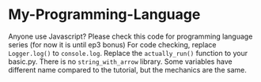 # My-Programming-Language
Anyone use Javascript? Please check this code for programming language series (for now it is until ep3 bonus)
For code checking, replace `Logger.log()` to `console.log`. Replace the `actually_run()` function to your basic.py.
There is no `string_with_arrow` library.
Some variables have different name compared to the tutorial, but the mechanics are the same.
